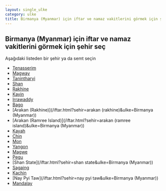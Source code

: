 ```yaml
---
layout: single_ulke
category: ulke
title: Birmanya (Myanmar) için iftar ve namaz vakitlerini görmek için şehir seç
---
```



## Birmanya (Myanmar) için iftar ve namaz vakitlerini görmek için şehir seç

Aşağıdaki listeden bir şehir ya da semt seçin


* [Tenasserim](/iftar.html?sehir=tenasserim&ulke=Birmanya (Myanmar))
* [Magway](/iftar.html?sehir=magway&ulke=Birmanya (Myanmar))
* [Tanintharyi](/iftar.html?sehir=tanintharyi&ulke=Birmanya (Myanmar))
* [Shan](/iftar.html?sehir=shan&ulke=Birmanya (Myanmar))
* [Rakhine](/iftar.html?sehir=rakhine&ulke=Birmanya (Myanmar))
* [Kayin](/iftar.html?sehir=kayin&ulke=Birmanya (Myanmar))
* [Irrawaddy](/iftar.html?sehir=irrawaddy&ulke=Birmanya (Myanmar))
* [Bago](/iftar.html?sehir=bago&ulke=Birmanya (Myanmar))
* [Arakan (Rakhine)](/iftar.html?sehir=arakan (rakhine)&ulke=Birmanya (Myanmar))
* [Arakan (Ramree Island)](/iftar.html?sehir=arakan (ramree island)&ulke=Birmanya (Myanmar))
* [Kayah](/iftar.html?sehir=kayah&ulke=Birmanya (Myanmar))
* [Chin](/iftar.html?sehir=chin&ulke=Birmanya (Myanmar))
* [Mon](/iftar.html?sehir=mon&ulke=Birmanya (Myanmar))
* [Yangon](/iftar.html?sehir=yangon&ulke=Birmanya (Myanmar))
* [Magwe](/iftar.html?sehir=magwe&ulke=Birmanya (Myanmar))
* [Pegu](/iftar.html?sehir=pegu&ulke=Birmanya (Myanmar))
* [Shan State](/iftar.html?sehir=shan state&ulke=Birmanya (Myanmar))
* [Sagaing](/iftar.html?sehir=sagaing&ulke=Birmanya (Myanmar))
* [Kachin](/iftar.html?sehir=kachin&ulke=Birmanya (Myanmar))
* [Nay Pyi Taw](/iftar.html?sehir=nay pyi taw&ulke=Birmanya (Myanmar))
* [Mandalay](/iftar.html?sehir=mandalay&ulke=Birmanya (Myanmar))
